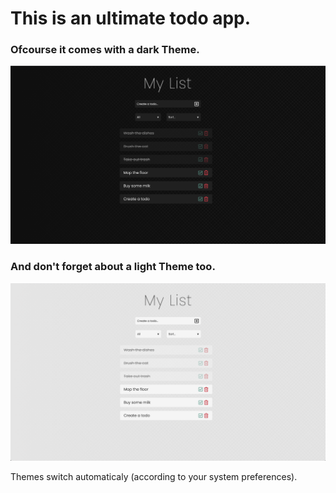 # This is an ultimate todo app.

### Ofcourse it comes with a dark Theme.
![DarkScreenshot](img/darkScreenshot.png?raw=true)

### And don't forget about a light Theme too.
![LightScreenshot](img/lightScreenshot.png?raw=true)

Themes switch automaticaly (according to your system preferences).
